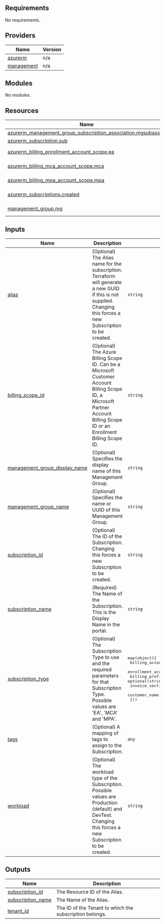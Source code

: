 <!-- BEGIN_TF_DOCS -->
## Requirements

No requirements.

## Providers

| Name | Version |
|------|---------|
| <a name="provider_azurerm"></a> [azurerm](#provider\_azurerm) | n/a |
| <a name="provider_management"></a> [management](#provider\_management) | n/a |

## Modules

No modules.

## Resources

| Name | Type |
|------|------|
| [azurerm_management_group_subscription_association.mgsubassoc](https://registry.terraform.io/providers/hashicorp/azurerm/latest/docs/resources/management_group_subscription_association) | resource |
| [azurerm_subscription.sub](https://registry.terraform.io/providers/hashicorp/azurerm/latest/docs/resources/subscription) | resource |
| [azurerm_billing_enrollment_account_scope.ea](https://registry.terraform.io/providers/hashicorp/azurerm/latest/docs/data-sources/billing_enrollment_account_scope) | data source |
| [azurerm_billing_mca_account_scope.mca](https://registry.terraform.io/providers/hashicorp/azurerm/latest/docs/data-sources/billing_mca_account_scope) | data source |
| [azurerm_billing_mpa_account_scope.mpa](https://registry.terraform.io/providers/hashicorp/azurerm/latest/docs/data-sources/billing_mpa_account_scope) | data source |
| [azurerm_subscriptions.created](https://registry.terraform.io/providers/hashicorp/azurerm/latest/docs/data-sources/subscriptions) | data source |
| [management_group.mg](https://registry.terraform.io/providers/hashicorp/management/latest/docs/data-sources/group) | data source |

## Inputs

| Name | Description | Type | Default | Required |
|------|-------------|------|---------|:--------:|
| <a name="input_alias"></a> [alias](#input\_alias) | (Optional) The Alias name for the subscription. Terraform will generate a new GUID if this is not supplied. Changing this forces a new Subscription to be created. | `string` | `null` | no |
| <a name="input_billing_scope_id"></a> [billing\_scope\_id](#input\_billing\_scope\_id) | (Optional) The Azure Billing Scope ID. Can be a Microsoft Customer Account Billing Scope ID, a Microsoft Partner Account Billing Scope ID or an Enrollment Billing Scope ID. | `string` | `null` | no |
| <a name="input_management_group_display_name"></a> [management\_group\_display\_name](#input\_management\_group\_display\_name) | (Optional) Specifies the display name of this Management Group. | `string` | `null` | no |
| <a name="input_management_group_name"></a> [management\_group\_name](#input\_management\_group\_name) | (Optional) Specifies the name or UUID of this Management Group. | `string` | `null` | no |
| <a name="input_subscription_id"></a> [subscription\_id](#input\_subscription\_id) | (Optional) The ID of the Subscription. Changing this forces a new Subscription to be created. | `string` | `null` | no |
| <a name="input_subscription_name"></a> [subscription\_name](#input\_subscription\_name) | (Required) The Name of the Subscription. This is the Display Name in the portal. | `string` | `null` | no |
| <a name="input_subscription_type"></a> [subscription\_type](#input\_subscription\_type) | (Optional) The Subscription Type to use and the required parameters for that Subscription Type. Possible values are 'EA', 'MCA' and 'MPA'. | <pre>map(object({<br>    billing_account_name    = optional(string)<br>    enrollment_account_name = optional(string)<br>    billing_profile_name    = optional(string)<br>    invoice_section_name    = optional(string)<br>    customer_name           = optional(string)<br>  }))</pre> | `null` | no |
| <a name="input_tags"></a> [tags](#input\_tags) | (Optional) A mapping of tags to assign to the Subscription. | `any` | `null` | no |
| <a name="input_workload"></a> [workload](#input\_workload) | (Optional) The workload type of the Subscription. Possible values are Production (default) and DevTest. Changing this forces a new Subscription to be created. | `string` | `null` | no |

## Outputs

| Name | Description |
|------|-------------|
| <a name="output_subscription_id"></a> [subscription\_id](#output\_subscription\_id) | The Resource ID of the Alias. |
| <a name="output_subscription_name"></a> [subscription\_name](#output\_subscription\_name) | The Name of the Alias. |
| <a name="output_tenant_id"></a> [tenant\_id](#output\_tenant\_id) | The ID of the Tenant to which the subscription belongs. |
<!-- END_TF_DOCS -->